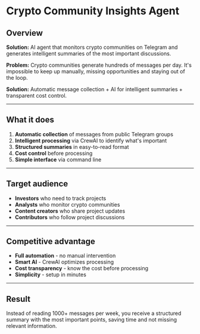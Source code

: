 # Crypto Community Insights Agent

## Overview

**Solution:** AI agent that monitors crypto communities on Telegram and generates intelligent summaries of the most important discussions.

**Problem:** Crypto communities generate hundreds of messages per day. It's impossible to keep up manually, missing opportunities and staying out of the loop.

**Solution:** Automatic message collection + AI for intelligent summaries + transparent cost control.

---

## What it does

1. **Automatic collection** of messages from public Telegram groups
2. **Intelligent processing** via CrewAI to identify what's important
3. **Structured summaries** in easy-to-read format
4. **Cost control** before processing
5. **Simple interface** via command line

---

## Target audience

- **Investors** who need to track projects
- **Analysts** who monitor crypto communities
- **Content creators** who share project updates
- **Contributors** who follow project discussions

---

## Competitive advantage

- **Full automation** - no manual intervention
- **Smart AI** - CrewAI optimizes processing
- **Cost transparency** - know the cost before processing
- **Simplicity** - setup in minutes

---

## Result

Instead of reading 1000+ messages per week, you receive a structured summary with the most important points, saving time and not missing relevant information.
